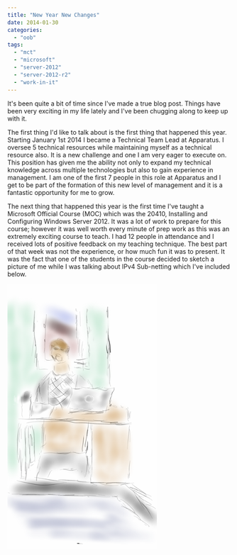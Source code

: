 ```yaml
---
title: "New Year New Changes"
date: 2014-01-30
categories: 
  - "oob"
tags: 
  - "mct"
  - "microsoft"
  - "server-2012"
  - "server-2012-r2"
  - "work-in-it"
---
```


It's been quite a bit of time since I've made a true blog post. Things have been very exciting in my life lately and I've been chugging along to keep up with it.

The first thing I'd like to talk about is the first thing that happened this year. Starting January 1st 2014 I became a Technical Team Lead at Apparatus. I oversee 5 technical resources while maintaining myself as a technical resource also. It is a new challenge and one I am very eager to execute on. This position has given me the ability not only to expand my technical knowledge across multiple technologies but also to gain experience in management. I am one of the first 7 people in this role at Apparatus and I get to be part of the formation of this new level of management and it is a fantastic opportunity for me to grow.

The next thing that happened this year is the first time I've taught a Microsoft Official Course (MOC) which was the 20410, Installing and Configuring Windows Server 2012. It was a lot of work to prepare for this course; however it was well worth every minute of prep work as this was an extremely exciting course to teach. I had 12 people in attendance and I received lots of positive feedback on my teaching technique. The best part of that week was not the experience, or how much fun it was to present. It was the fact that one of the students in the course decided to sketch a picture of me while I was talking about IPv4 Sub-netting which I've included below.

[![Sketch223134341](../assets/images/Sketch223134341.png)](http://mattblogsit.com/wp-content/uploads/2014/01/Sketch223134341.png)
